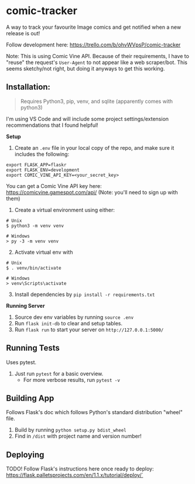 # comic-tracker

A way to track your favourite Image comics and get notified when a new release is out!

Follow development here: https://trello.com/b/ohvWVpsP/comic-tracker

Note:
This is using Comic Vine API. Because of their requirements, I have to "reuse" the request's `User-Agent` to not appear like a web scraper/bot. This seems sketchy/not right, but doing it anyways to get this working.

## Installation:

> Requires Python3, pip, venv, and sqlite (apparently comes with python3)

I'm using VS Code and will include some project settings/extension recommendations that I found helpful!

**Setup**


1. Create an `.env` file in your local copy of the repo, and make sure it includes the following:

```
export FLASK_APP=flaskr
export FLASK_ENV=development
export COMIC_VINE_API_KEY=<your_secret_key>
```

You can get a Comic Vine API key here: https://comicvine.gamespot.com/api/ (Note: you'll need to sign up with them)

1. Create a virtual environment using either:

```
# Unix
$ python3 -m venv venv

# Windows
> py -3 -m venv venv
```

2. Activate virtual env with

```
# Unix
$ . venv/bin/activate

# Windows
> venv\Scripts\activate
```

3. Install dependencies by `pip install -r requirements.txt`

**Running Server**
1. Source dev env variables by running `source .env`
1. Run `flask init-db` to clear and setup tables.
1. Run `flask run` to start your server on `http://127.0.0.1:5000/`

## Running Tests
Uses pytest.

1. Just run `pytest` for a basic overview.
    + For more verbose results, run `pytest -v`

## Building App

Follows Flask's doc which follows Python's standard distribution "wheel" file.

1. Build by running `python setup.py bdist_wheel`
1. Find in `/dist` with project name and version number!

## Deploying

TODO! Follow Flask's instructions here once ready to deploy: https://flask.palletsprojects.com/en/1.1.x/tutorial/deploy/`
